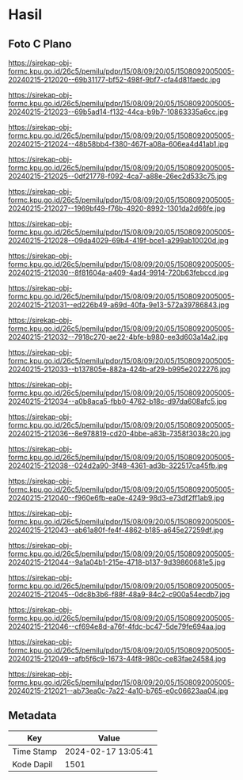 # Hasil

## Foto C Plano

https://sirekap-obj-formc.kpu.go.id/26c5/pemilu/pdpr/15/08/09/20/05/1508092005005-20240215-212020--69b31177-bf52-498f-9bf7-cfa4d81faedc.jpg

https://sirekap-obj-formc.kpu.go.id/26c5/pemilu/pdpr/15/08/09/20/05/1508092005005-20240215-212023--69b5ad14-f132-44ca-b9b7-10863335a6cc.jpg

https://sirekap-obj-formc.kpu.go.id/26c5/pemilu/pdpr/15/08/09/20/05/1508092005005-20240215-212024--48b58bb4-f380-467f-a08a-606ea4d41ab1.jpg

https://sirekap-obj-formc.kpu.go.id/26c5/pemilu/pdpr/15/08/09/20/05/1508092005005-20240215-212025--0df21778-f092-4ca7-a88e-26ec2d533c75.jpg

https://sirekap-obj-formc.kpu.go.id/26c5/pemilu/pdpr/15/08/09/20/05/1508092005005-20240215-212027--1969bf49-f76b-4920-8992-1301da2d66fe.jpg

https://sirekap-obj-formc.kpu.go.id/26c5/pemilu/pdpr/15/08/09/20/05/1508092005005-20240215-212028--09da4029-69b4-419f-bce1-a299ab10020d.jpg

https://sirekap-obj-formc.kpu.go.id/26c5/pemilu/pdpr/15/08/09/20/05/1508092005005-20240215-212030--8f81604a-a409-4ad4-9914-720b63febccd.jpg

https://sirekap-obj-formc.kpu.go.id/26c5/pemilu/pdpr/15/08/09/20/05/1508092005005-20240215-212031--ed226b49-a69d-40fa-9e13-572a39786843.jpg

https://sirekap-obj-formc.kpu.go.id/26c5/pemilu/pdpr/15/08/09/20/05/1508092005005-20240215-212032--7918c270-ae22-4bfe-b980-ee3d603a14a2.jpg

https://sirekap-obj-formc.kpu.go.id/26c5/pemilu/pdpr/15/08/09/20/05/1508092005005-20240215-212033--b137805e-882a-424b-af29-b995e2022276.jpg

https://sirekap-obj-formc.kpu.go.id/26c5/pemilu/pdpr/15/08/09/20/05/1508092005005-20240215-212034--a0b8aca5-fbb0-4762-b18c-d97da608afc5.jpg

https://sirekap-obj-formc.kpu.go.id/26c5/pemilu/pdpr/15/08/09/20/05/1508092005005-20240215-212036--8e978819-cd20-4bbe-a83b-7358f3038c20.jpg

https://sirekap-obj-formc.kpu.go.id/26c5/pemilu/pdpr/15/08/09/20/05/1508092005005-20240215-212038--024d2a90-3f48-4361-ad3b-322517ca45fb.jpg

https://sirekap-obj-formc.kpu.go.id/26c5/pemilu/pdpr/15/08/09/20/05/1508092005005-20240215-212040--f960e6fb-ea0e-4249-98d3-e73df2ff1ab9.jpg

https://sirekap-obj-formc.kpu.go.id/26c5/pemilu/pdpr/15/08/09/20/05/1508092005005-20240215-212043--ab61a80f-fe4f-4862-b185-a645e27259df.jpg

https://sirekap-obj-formc.kpu.go.id/26c5/pemilu/pdpr/15/08/09/20/05/1508092005005-20240215-212044--9a1a04b1-215e-4718-b137-9d39860681e5.jpg

https://sirekap-obj-formc.kpu.go.id/26c5/pemilu/pdpr/15/08/09/20/05/1508092005005-20240215-212045--0dc8b3b6-f88f-48a9-84c2-c900a54ecdb7.jpg

https://sirekap-obj-formc.kpu.go.id/26c5/pemilu/pdpr/15/08/09/20/05/1508092005005-20240215-212046--cf694e8d-a76f-4fdc-bc47-5de79fe694aa.jpg

https://sirekap-obj-formc.kpu.go.id/26c5/pemilu/pdpr/15/08/09/20/05/1508092005005-20240215-212049--afb5f6c9-1673-44f8-980c-ce83fae24584.jpg

https://sirekap-obj-formc.kpu.go.id/26c5/pemilu/pdpr/15/08/09/20/05/1508092005005-20240215-212021--ab73ea0c-7a22-4a10-b765-e0c06623aa04.jpg


## Metadata

| Key        | Value               |
| ---------- | ------------------- |
| Time Stamp | 2024-02-17 13:05:41 |
| Kode Dapil | 1501                |



